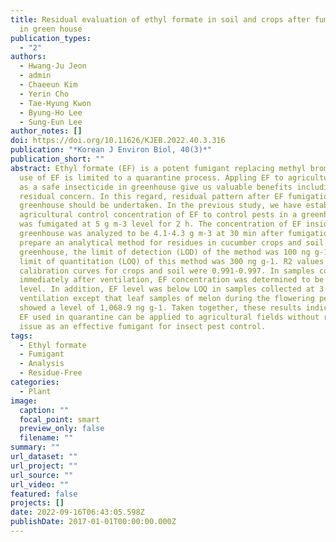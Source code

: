 ```yaml
---
title: Residual evaluation of ethyl formate in soil and crops after fumigation
  in green house
publication_types:
  - "2"
authors:
  - Hwang-Ju Jeon
  - admin
  - Chaeeun Kim
  - Yerin Cho
  - Tae-Hyung Kwon
  - Byung-Ho Lee
  - Sung-Eun Lee
author_notes: []
doi: https://doi.org/10.11626/KJEB.2022.40.3.316
publication: "*Korean J Environ Biol, 40(3)*"
publication_short: ""
abstract: Ethyl formate (EF) is a potent fumigant replacing methyl bromide. The
  use of EF is limited to a quarantine process. Appling EF to agricultural field
  as a safe insecticide in greenhouse give us valuable benefits including less
  residual concern. In this regard, residual pattern after EF fumigation in
  greenhouse should be undertaken. In the previous study, we have established
  agricultural control concentration of EF to control pests in a greenhouse. EF
  was fumigated at 5 g m-3 level for 2 h. The concentration of EF inside a
  greenhouse was analyzed to be 4.1-4.3 g m-3 at 30 min after fumigation. To
  prepare an analytical method for residues in cucumber crops and soil in the
  greenhouse, the limit of detection (LOD) of the method was 100 ng g-1 and the
  limit of quantitation (LOQ) of this method was 300 ng g-1. R2 values of
  calibration curves for crops and soil were 0.991-0.997. In samples collected
  immediately after ventilation, EF concentration was determined to be below LOQ
  level. In addition, EF level was below LOQ in samples collected at 3 h after
  ventilation except that leaf samples of melon during the flowering period
  showed a level of 1,068.9 ng g-1. Taken together, these results indicate that
  EF used in quarantine can be applied to agricultural fields without residual
  issue as an effective fumigant for insect pest control.
tags:
  - Ethyl formate
  - Fumigant
  - Analysis
  - Residue-Free
categories:
  - Plant
image:
  caption: ""
  focal_point: smart
  preview_only: false
  filename: ""
summary: ""
url_dataset: ""
url_project: ""
url_source: ""
url_video: ""
featured: false
projects: []
date: 2022-09-16T06:43:05.598Z
publishDate: 2017-01-01T00:00:00.000Z
---
```


